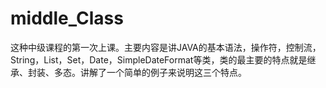 # middle_Class
这种中级课程的第一次上课。主要内容是讲JAVA的基本语法，操作符，控制流，String，List，Set，Date，SimpleDateFormat等类，类的最主要的特点就是继承、封装、多态。讲解了一个简单的例子来说明这三个特点。
